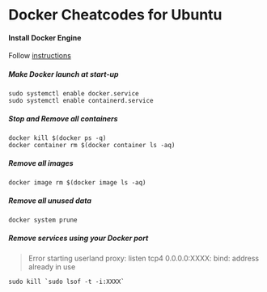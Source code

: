 # Docker Cheatcodes for Ubuntu

#### Install Docker Engine
Follow [instructions](https://docs.docker.com/engine/install/)

##### Make Docker launch at start-up
```
sudo systemctl enable docker.service
sudo systemctl enable containerd.service
```

##### Stop and Remove all containers
```
docker kill $(docker ps -q)
docker container rm $(docker container ls -aq)
```
##### Remove all images
```
docker image rm $(docker image ls -aq)
```
##### Remove all unused data
```
docker system prune
```
##### Remove services using your Docker port
> Error starting userland proxy: listen tcp4 0.0.0.0:XXXX: bind: address already in use
```
sudo kill `sudo lsof -t -i:XXXX`
```
